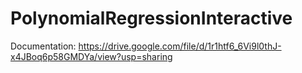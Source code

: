 # PolynomialRegressionInteractive

Documentation: https://drive.google.com/file/d/1r1htf6_6Vi9l0thJ-x4JBoq6p58GMDYa/view?usp=sharing
